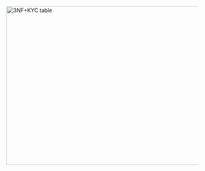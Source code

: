 <img width="593" height="417" alt="3NF+KYC table" src="https://github.com/user-attachments/assets/bcbccb06-4f9e-4259-a638-55083c35eb65" />
